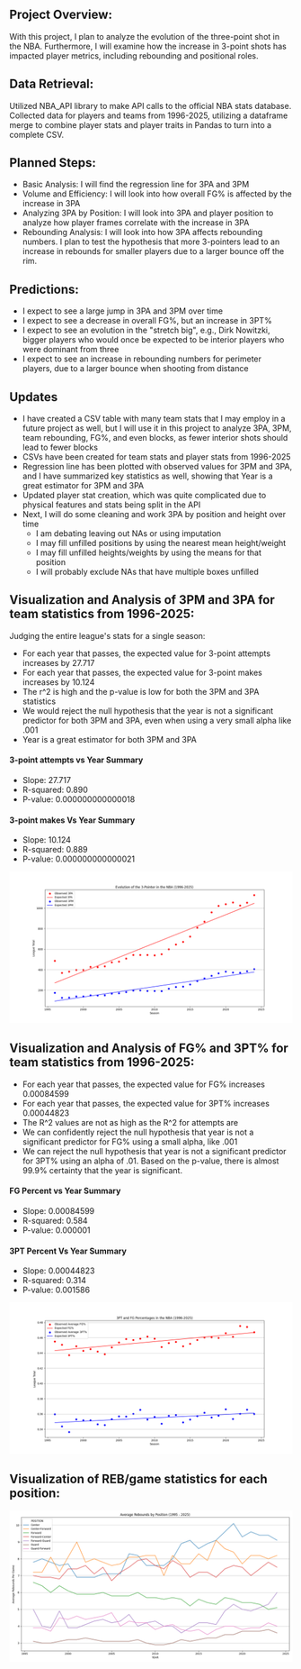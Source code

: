 ## Project Overview:
With this project, I plan to analyze the evolution of the three-point shot in the NBA. Furthermore, I will examine how the increase in 3-point shots has impacted player metrics, including rebounding and positional roles.

## Data Retrieval:
Utilized NBA_API library to make API calls to the official NBA stats database. Collected data for players and teams from 1996-2025, utilizing a dataframe merge to combine player stats and player traits in Pandas to turn into a complete CSV.

## Planned Steps:
* Basic Analysis: I will find the regression line for 3PA and 3PM
* Volume and Efficiency: I will look into how overall FG% is affected by the increase in 3PA
* Analyzing 3PA by Position: I will look into 3PA and player position to analyze how player frames correlate with the increase in 3PA
* Rebounding Analysis: I will look into how 3PA affects rebounding numbers. I plan to test the hypothesis that more 3-pointers lead to an increase in rebounds for smaller players due to a larger bounce off the rim.

## Predictions:
* I expect to see a large jump in 3PA and 3PM over time
* I expect to see a decrease in overall FG%, but an increase in 3PT%
* I expect to see an evolution in the "stretch big", e.g., Dirk Nowitzki, bigger players who would once be expected to be interior players who were dominant from three
* I expect to see an increase in rebounding numbers for perimeter players, due to a larger bounce when shooting from distance

## Updates
* I have created a CSV table with many team stats that I may employ in a future project as well, but I will use it in this project to analyze 3PA, 3PM, team rebounding, FG%, and even blocks, as fewer interior shots should lead to fewer blocks
* CSVs have been created for team stats and player stats from 1996-2025
* Regression line has been plotted with observed values for 3PM and 3PA, and I have summarized key statistics as well, showing that Year is a great estimator for 3PM and 3PA
* Updated player stat creation, which was quite complicated due to physical features and stats being split in the API
* Next, I will do some cleaning and work 3PA by position and height over time
  * I am debating leaving out NAs or using imputation
  * I may fill unfilled positions by using the nearest mean height/weight
  * I may fill unfilled heights/weights by using the means for that position
  * I will probably exclude NAs that have multiple boxes unfilled

## Visualization and Analysis of 3PM and 3PA for team statistics from 1996-2025:
Judging the entire league's stats for a single season:
* For each year that passes, the expected value for 3-point attempts increases by 27.717
* For each year that passes, the expected value for 3-point makes increases by 10.124 
* The r^2 is high and the p-value is low for both the 3PM and 3PA statistics
* We would reject the null hypothesis that the year is not a significant predictor for both 3PM and 3PA, even when using a very small alpha like .001
* Year is a great estimator for both 3PM and 3PA

#### 3-point attempts vs Year Summary
* Slope:  27.717
* R-squared:  0.890
* P-value:  0.000000000000018
#### 3-point makes Vs Year Summary
* Slope:  10.124
* R-squared:  0.889
* P-value:  0.000000000000021
  
![Plot](https://github.com/nathankyryk/nba/blob/main/plots/nba_3pt_regression_plot.png)

## Visualization and Analysis of FG% and 3PT% for team statistics from 1996-2025:
* For each year that passes, the expected value for FG% increases 0.00084599
* For each year that passes, the expected value for 3PT% increases 0.00044823
* The R^2 values are not as high as the R^2 for attempts are
* We can confidently reject the null hypothesis that year is not a significant predictor for FG% using a small alpha, like .001
* We can reject the null hypothesis that year is not a significant predictor for 3PT% using an alpha of .01. Based on the p-value, there is almost 99.9% certainty that the year is significant.

#### FG Percent vs Year Summary
* Slope:  0.00084599
* R-squared:  0.584
* P-value:  0.000001
#### 3PT Percent Vs Year Summary
* Slope:  0.00044823
* R-squared:  0.314
* P-value:  0.001586

![Plot](https://github.com/nathankyryk/nba/blob/main/plots/nba_fg_percentages.png)

## Visualization of REB/game statistics for each position:
![Plot](https://github.com/nathankyryk/nba/blob/main/plots/avg_rebounds_per_position_by_season.png)



## 
